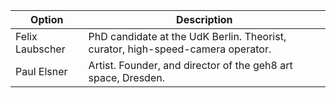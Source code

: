 | Option | Description |
| ------ | ----------- |
| Felix Laubscher | PhD candidate at the UdK Berlin. Theorist, curator, high-speed-camera operator. |
| Paul Elsner | Artist. Founder, and director of the geh8 art space, Dresden. |
